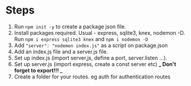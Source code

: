 # Steps

1. Run `npm init -y` to create a package json file.
2. Install packages required. Usual - express, sqlite3, knex, nodemon -D. Run `npm i express sqlite3 knex` and `npm i nodemon -D`
3. Add `"server": "nodemon index.js"` as a script on package.json
4. Add an index.js file and a server.js file.
5. Set up index.js (import server,js, define a port, server.listen ...).
6. Set up server.js (import express, create a const server etc) **_ Don't forget to export!!! _**
7. Create a folder for your routes. eg auth for authentication routes
